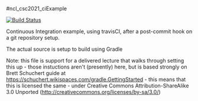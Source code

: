 #ncl_csc2021_ciExample

[![Build Status](https://travis-ci.org/shearer12345/ncl_csc2021_ciExample.svg?branch=master)](https://travis-ci.org/shearer12345/ncl_csc2021_ciExample)

Continuous Integration example, using travisCI, after a post-commit hook on a git repository setup.

The actual source is setup to build using Gradle

Note: this file is support for a delivered lecture that walks through setting this up - those instuctions aren't (presently) here, but is based strongly on Brett Schuchert guide at https://schuchert.wikispaces.com/gradle.GettingStarted - this means that this is licensed the same - under Creative Commons Attribution-ShareAlike 3.0 Unported (http://creativecommons.org/licenses/by-sa/3.0/)

